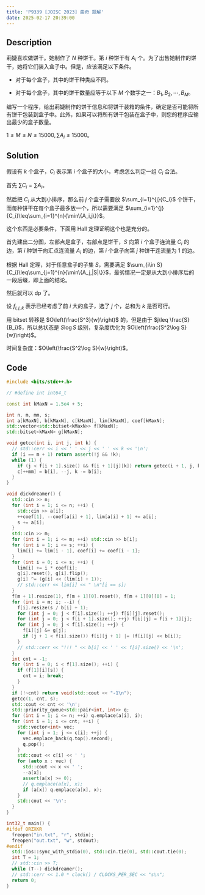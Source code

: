 ```yaml
---
title: 'P9339 [JOISC 2023] 曲奇 题解'
date: 2025-02-17 20:39:00
---
```


## Description

莉婕喜欢做饼干。她制作了 $N$ 种饼干。第 $i$ 种饼干有 $A_i$ 个。为了出售她制作的饼干，她将它们装入盒子中。但是，应该满足以下条件。

+ 对于每个盒子，其中的饼干种类应不同。

+ 对于每个盒子，其中的饼干数量应等于以下 $M$ 个数字之一：$B_1,B_2,⋯ ,B_M$。

编写一个程序，给出莉婕制作的饼干信息和将饼干装箱的条件，确定是否可能将所有饼干包装到盒子中。此外，如果可以将所有饼干包装在盒子中，则您的程序应输出最少的盒子数量。

$1\leq M\leq N\leq 15000,\sum A_i\leq 15000$。

## Solution

假设有 $k$ 个盒子，$C_i$ 表示第 $i$ 个盒子的大小，考虑怎么判定一组 $C_i$ 合法。

首先 $\sum C_i=\sum A_i$。

然后把 $C_i$ 从大到小排序，那么前 $j$ 个盒子需要放 $\sum_{i=1}^{j}{C_i}$ 个饼干，而每种饼干在每个盒子最多放一个，所以需要满足 $\sum_{i=1}^{j}{C_i}\leq\sum_{i=1}^{n}{\min\{A_i,j\}}$。

这个东西是必要条件，下面用 Hall 定理证明这个也是充分的。

首先建出二分图，左部点是盒子，右部点是饼干，$S$ 向第 $i$ 个盒子连流量 $C_i$ 的边，第 $i$ 种饼干向汇点连流量 $A_i$ 的边，第 $i$ 个盒子向第 $j$ 种饼干连流量为 $1$ 的边。

根据 Hall 定理，对于任意盒子的子集 $S$，需要满足 $\sum_{i\in S}{C_i}\leq\sum_{j=1}^{n}{\min\{A_j,|S|\}}$，最劣情况一定是从大到小排序后的一段后缀，即上面的结论。

然后就可以 dp 了。

设 $f_{i,j,k}$ 表示已经考虑了前 $i$ 大的盒子，选了 $j$ 个，总和为 $k$ 是否可行。

用 bitset 转移是 $O\left(\frac{S^3}{w}\right)$ 的，但是由于 $j\leq \frac{S}{B_i}$，所以总状态是 $S\log S$ 级别，复杂度优化为 $O\left(\frac{S^2\log S}{w}\right)$。

时间复杂度：$O\left(\frac{S^2\log S}{w}\right)$。

## Code

```cpp
#include <bits/stdc++.h>

// #define int int64_t

const int kMaxN = 1.5e4 + 5;

int n, m, mm, s;
int a[kMaxN], b[kMaxN], c[kMaxN], lim[kMaxN], coef[kMaxN];
std::vector<std::bitset<kMaxN>> f[kMaxN];
std::bitset<kMaxN> g[kMaxN];

void getcc(int i, int j, int k) {
  // std::cerr << i << ' ' << j << ' ' << k << '\n';
  if (i == m + 1) return assert(!j && !k);
  while (1) {
    if (j < f[i + 1].size() && f[i + 1][j][k]) return getcc(i + 1, j, k);
    c[++mm] = b[i], --j, k -= b[i];
  }
}

void dickdreamer() {
  std::cin >> n;
  for (int i = 1; i <= n; ++i) {
    std::cin >> a[i];
    ++coef[1], --coef[a[i] + 1], lim[a[i] + 1] += a[i];
    s += a[i];
  }
  std::cin >> m;
  for (int i = 1; i <= m; ++i) std::cin >> b[i];
  for (int i = 1; i <= s; ++i) {
    lim[i] += lim[i - 1], coef[i] += coef[i - 1];
  }
  for (int i = 0; i <= s; ++i) {
    lim[i] += i * coef[i];
    g[i].reset(), g[i].flip();
    g[i] ^= (g[i] << (lim[i] + 1));
    // std::cerr << lim[i] << " \n"[i == s];
  }
  f[m + 1].resize(1), f[m + 1][0].reset(), f[m + 1][0][0] = 1;
  for (int i = m; i; --i) {
    f[i].resize(s / b[i] + 1);
    for (int j = 0; j < f[i].size(); ++j) f[i][j].reset();
    for (int j = 0; j < f[i + 1].size(); ++j) f[i][j] = f[i + 1][j];
    for (int j = 0; j < f[i].size(); ++j) {
      f[i][j] &= g[j];
      if (j + 1 < f[i].size()) f[i][j + 1] |= (f[i][j] << b[i]);
    }
    // std::cerr << "!!! " << b[i] << ' ' << f[i].size() << '\n';
  }
  int cnt = -1;
  for (int i = 0; i < f[1].size(); ++i) {
    if (f[1][i][s]) {
      cnt = i; break;
    }
  }
  if (!~cnt) return void(std::cout << "-1\n");
  getcc(1, cnt, s);
  std::cout << cnt << '\n';
  std::priority_queue<std::pair<int, int>> q;
  for (int i = 1; i <= n; ++i) q.emplace(a[i], i);
  for (int i = 1; i <= cnt; ++i) {
    std::vector<int> vec;
    for (int j = 1; j <= c[i]; ++j) {
      vec.emplace_back(q.top().second);
      q.pop();
    }
    std::cout << c[i] << ' ';
    for (auto x : vec) {
      std::cout << x << ' ';
      --a[x];
      assert(a[x] >= 0);
      // q.emplace(a[x], x);
      if (a[x]) q.emplace(a[x], x);
    }
    std::cout << '\n';
  }
}

int32_t main() {
#ifdef ORZXKR
  freopen("in.txt", "r", stdin);
  freopen("out.txt", "w", stdout);
#endif
  std::ios::sync_with_stdio(0), std::cin.tie(0), std::cout.tie(0);
  int T = 1;
  // std::cin >> T;
  while (T--) dickdreamer();
  // std::cerr << 1.0 * clock() / CLOCKS_PER_SEC << "s\n";
  return 0;
}
```